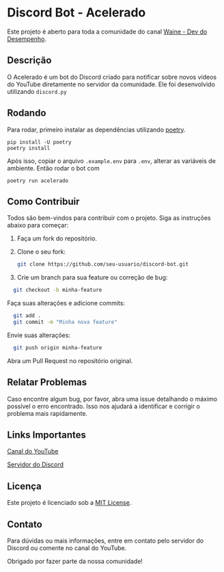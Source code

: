 # Discord Bot - Acelerado

Este projeto é aberto para toda a comunidade do canal [Waine - Dev do Desempenho](https://www.youtube.com/@waine_jr).

## Descrição

O Acelerado é um bot do Discord criado para notificar sobre novos vídeos do YouTube diretamente no servidor da comunidade. Ele foi desenvolvido utilizando `discord.py`

## Rodando

Para rodar, primeiro instalar as dependências utilizando [poetry](https://python-poetry.org/).

```
pip install -U poetry
poetry install
```

Após isso, copiar o arquivo `.example.env` para `.env`, alterar as variáveis de ambiente.
Então rodar o bot com

```
poetry run acelerado
```

## Como Contribuir

Todos são bem-vindos para contribuir com o projeto. Siga as instruções abaixo para começar:

1. Faça um fork do repositório.
2. Clone o seu fork:
   ```sh
   git clone https://github.com/seu-usuario/discord-bot.git
   ```

3. Crie um branch para sua feature ou correção de bug:
```sh
  git checkout -b minha-feature
```

Faça suas alterações e adicione commits:
```sh
  git add .
  git commit -m "Minha nova feature"
```
Envie suas alterações:

```sh
  git push origin minha-feature
```
Abra um Pull Request no repositório original.

## Relatar Problemas

Caso encontre algum bug, por favor, abra uma issue detalhando o máximo possível o erro encontrado. Isso nos ajudará a identificar e corrigir o problema mais rapidamente.

## Links Importantes

[Canal do YouTube](https://www.youtube.com/@waine_jr)

[Servidor do Discord](https://discord.gg/RHuhFcfzyV)

## Licença

Este projeto é licenciado sob a [MIT License](./LICENSE).

## Contato

Para dúvidas ou mais informações, entre em contato pelo servidor do Discord ou comente no canal do YouTube.

Obrigado por fazer parte da nossa comunidade!
